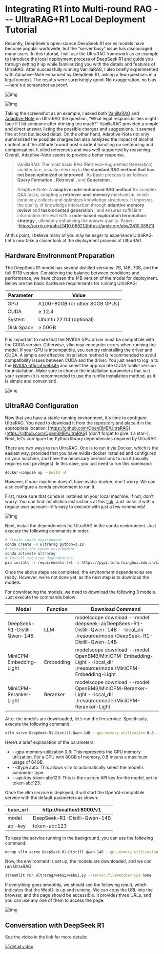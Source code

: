 # Integrating R1 into Multi-round RAG --- UltraRAG+R1 Local Deployment Tutorial

Recently, DeepSeek's open-source DeepSeek R1 series models have become popular worldwide, but the "server busy" issue has discouraged many users. In this tutorial, I will use the UltraRAG framework as an example to introduce the local deployment process of DeepSeek R1 and guide you through setting it up while familiarizing you with the details and features of UltraRAG. After successfully running VanillaRAG, I also briefly experimented with Adaptive-Note enhanced by DeepSeek R1, asking a few questions in a legal context. The results were surprisingly good. No exaggeration, no bias—here's a screenshot as proof.

![img](../assets/zh/vrag.png)

![img](../assets/zh/adaptive-note.png)

Taking the screenshot as an example, I asked both [VanillaRAG]() and [Adaptive-Note]() on UltraRAG the question, “What legal responsibilities might I face if I hit someone after drinking too much?” VanillaRAG provided a simple and direct answer, listing the possible charges and suggestions. It seemed fine at first but lacked detail. On the other hand, Adaptive-Note not only summarized the possible charges but also analyzed the impact of alcohol content and the attitude toward post-incident handling on sentencing and compensation. It cited references and was well-supported by reasoning. Overall, Adaptive-Note seems to provide a better response.

> VanillaRAG: The most basic RAG (Retrieval-Augmented Generation) architecture, usually referring to  **the standard RAG method that has not been optimized or improved** . Its basic process is as follows:  **Query Formation** ,  **Retrieval** , and  **Generation** .
>
> Adaptive-Note: A **adaptive note-enhanced RAG method** for complex Q&A tasks, adopting a **retriever-and-memory** mechanism, which iteratively collects and optimizes knowledge structures. It improves the quality of knowledge interaction through **adaptive memory review** and  **task-oriented generation** , and ensures sufficient information retrieval with a  **note-based exploration termination strategy** , ultimately enhancing the answer quality. Paper: [https://arxiv.org/abs/2410.08821](https://arxiv.org/abs/2410.08821).

At this point, I believe many of you may be eager to experience UltraRAG. Let's now take a closer look at the deployment process of UltraRAG.

## Hardware Environment Preparation

The DeepSeek R1 model has several distilled versions: 7B, 14B, 70B, and the full 671B version. Considering the balance between conditions and performance, we have chosen the 14B version of the model for deployment. Below are the basic hardware requirements for running UltraRAG:

| **Parameter** | **Value**                |
| ------------------- | ------------------------------ |
| GPU                 | A100-80GB (or other 80GB GPUs) |
| CUDA                | ≥ 12.4                        |
| System              | Ubuntu 22.04 (optional)        |
| Disk Space          | ≥ 50GB                        |

It is important to note that the NVIDIA GPU driver must be compatible with the CUDA version. Otherwise, vllm may encounter errors when running the model. If your GPU is incompatible, you can try reinstalling the driver and CUDA. A simple and effective installation method is recommended to avoid compatibility issues between CUDA and the driver. You just need to log in to the [NVIDIA official website](https://developer.nvidia.com/cuda-toolkit-archive) and select the appropriate CUDA toolkit version for installation. Make sure to choose the installation parameters that suit your system (it is recommended to use the runfile installation method, as it is simple and convenient).

![img](../assets/zh/nvidia.png)

## UltraRAG Configuration

Now that you have a stable running environment, it's time to configure UltraRAG. You need to download it from the repository and place it in the appropriate location: [https://github.com/OpenBMB/UltraRAG](https://github.com/OpenBMB/UltraRAG) (don't forget to give it a star~). Next, let's configure the Python library dependencies required by UltraRAG.

There are two ways to run UltraRAG. One is to run it via Docker, which is the easiest way, provided that you have nvidia-docker installed and configured on your machine, and have the necessary permissions to run it (usually requires root privileges). In this case, you just need to run this command:

```Bash
docker-compose up --build -d
```

However, if your machine doesn't have nvidia-docker, don't worry. We can also configure a conda environment to run it.

First, make sure that conda is installed on your local machine. If not, don't worry. You can find installation instructions at this [link](https://docs.anaconda.com/miniconda/install/). Just install it with a regular user account—it's easy to execute with just a few commands!

![img](../assets/zh/conda.png)

Next, install the dependencies for UltraRAG in the conda environment. Just execute the following commands in order:

```Bash
# Create conda environment
conda create -n ultrarag python=3.10
# Activate the conda environment
conda activate ultrarag
# Install required dependencies
pip install -r requirements.txt -i https://pypi.tuna.tsinghua.edu.cn/simple
```

Once the above steps are completed, the environment dependencies are ready. However, we’re not done yet, as the next step is to download the models.

For downloading the models, we need to download the following 3 models. Just execute the commands below:

| **Model**              | **Function** | **Download Command**                                                                                                     |
| ---------------------------- | ------------------ | ------------------------------------------------------------------------------------------------------------------------------ |
| DeepSeek-R1-Distill-Qwen-14B | LLM                | modelscope download --model deepseek-ai/DeepSeek-R1-Distill-Qwen-14B --local_dir ./resource/model/DeepSeek-R1-Distill-Qwen-14B |
| MiniCPM-Embedding-Light      | Embedding          | modelscope download --model OpenBMB/MiniCPM-Embedding-Light --local_dir ./resource/model/MiniCPM-Embedding-Light               |
| MiniCPM-Reranker-Light       | Reranker           | modelscope download --model OpenBMB/MiniCPM-Reranker-Light --local_dir ./resource/model/MiniCPM-Reranker-Light                 |

After the models are downloaded, let’s run the llm service. Specifically, execute the following command:

```Bash
vllm serve DeepSeek-R1-Distill-Qwen-14B --gpu-memory-utilization 0.8 --dtype auto --api-key token-abc123
```

Here’s a brief explanation of the parameters:

* --gpu-memory-utilization 0.8: This represents the GPU memory utilization. For a GPU with 80GB of memory, 0.8 means a maximum usage of 64GB.
* --dtype auto: This allows vllm to automatically select the model's parameter type.
* --api-key token-abc123: This is the custom API key for the model, set to token-abc123.

Once the vllm service is deployed, it will start the OpenAI-compatible service with the default parameters as shown:

| base_url | [http://localhost:8000/v1](http://localhost:8000/v1) |
| -------- | ------------------------------------------------- |
| model    | DeepSeek-R1-Distill-Qwen-14B                      |
| api-key  | token-abc123                                      |

To keep the service running in the background, you can use the following command:

```Bash
nohup vllm serve DeepSeek-R1-Distill-Qwen-14B --gpu-memory-utilization 0.8 --dtype auto --api-key token-abc123 &
```

Now, the environment is set up, the models are downloaded, and we can run UltraRAG:

```Bash
streamlit run ultrarag/webui/webui.py --server.fileWatcherType none
```

If everything goes smoothly, we should see the following result, which indicates that the WebUI is up and running. We can copy the URL into the browser, and the page should be accessible. It provides three URLs, and you can use any one of them to access the page.

![img](https://mmbiz.qpic.cn/mmbiz_jpg/y4aUF5lic8SRNHOxlxO5UkiaCuSoDzLmRicLMicleIGibqicJkibkk6fDFyNHuO87ibnIkHmNWqJu3nlNwb6mNLia9ibb2jQ/640?wx_fmt=jpeg&tp=webp&wxfrom=5&wx_lazy=1&wx_co=1)

## Conversation with DeepSeek R1

See the video in the link for more details: 


[![detail video](https://i1.hdslb.com/bfs/archive/78dcd00013b817c45cad33e114d1ac3508c2bd8f.jpg@672w_378h_1c.webp)](https://youtu.be/zPiYfHpqskM?si=z_6RdTWlIcddCoqi)
